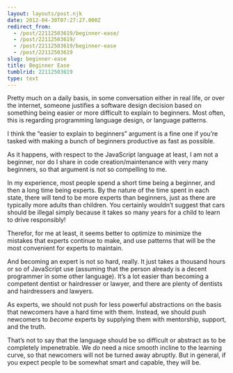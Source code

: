 ```yaml
---
layout: layouts/post.njk
date: 2012-04-30T07:27:27.000Z
redirect_from:
  - /post/22112503619/beginner-ease/
  - /post/22112503619/
  - /post/22112503619/beginner-ease
  - /post/22112503619
slug: beginner-ease
title: Beginner Ease
tumblrid: 22112503619
type: text
---
```

<p>Pretty much on a daily basis, in some conversation either in real life, or over the internet, someone justifies a software design decision based on something being easier or more difficult to explain to beginners.  Most often, this is regarding programming language design, or language patterns.</p>

<p>I think the &ldquo;easier to explain to beginners&rdquo; argument is a fine one if you&rsquo;re tasked with making a bunch of beginners productive as fast as possible.</p>

<p>As it happens, with respect to the JavaScript language at least, I am not a beginner, nor do I share in code creation/maintenance with very many beginners, so that argument is not so compelling to me.</p>

<p>In my experience, most people spend a short time being a beginner, and then a long time being experts. By the nature of the time spent in each state, there will tend to be more experts than beginners, just as there are typically more adults than children. You certainly wouldn&rsquo;t suggest that cars should be illegal simply because it takes so many years for a child to learn to drive responsibly!</p>

<p>Therefor, for me at least, it seems better to optimize to minimize the mistakes that experts continue to make, and use patterns that will be the most convenient for experts to maintain.</p>

<p>And becoming an expert is not so hard, really. It just takes a thousand hours or so of JavaScript use (assuming that the person already is a decent programmer in some other language). It&rsquo;s a lot easier than becoming a competent dentist or hairdresser or lawyer, and there are plenty of dentists and hairdressers and lawyers.</p>

<p>As experts, we should not push for less powerful abstractions on the basis that newcomers have a hard time with them.  Instead, we should push newcomers to <em>become</em> experts by supplying them with mentorship, support, and the truth.</p>

<p>That&rsquo;s not to say that the language should be so difficult or abstract as to be completely impenetrable.  We <em>do</em> need a nice smooth incline to the learning curve, so that newcomers will not be turned away abruptly.  But in general, if you expect people to be somewhat smart and capable, they will be.</p>
